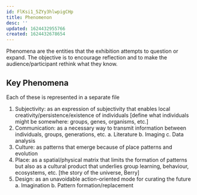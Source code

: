 ```yaml
---
id: FlKsi1_5ZYy3hlwpigCHp
title: Phenomenon
desc: ''
updated: 1624432955766
created: 1624432678654
---
```


Phenomena are the entities that the exhibition attempts to question or expand. The objective is to encourage reflection and to make the audience/participant rethink what they know.

## Key Phenomena

Each of these is represented in a separate file

1. Subjectivity: as an expression of subjectivity that enables local creativity/persistence/existence of individuals [define what individuals might be somewhere: groups, genes, organisms, etc.]
2. Communication: as a necessary way to transmit information between individuals, groups, generations, etc.
    a. Literature
    b. Imaging
    c. Data analysis
3. Culture: as patterns that emerge because of place patterns and evolution
4. Place: as a spatial/physical matrix that limits the formation of patterns but also as a cultural product that underlies group learning, behaviour, ecosystems, etc. [the story of the universe, Berry]
5. Design: as an unavoidable action-oriented mode for curating the future
    a. Imagination
    b. Pattern formation/replacement
